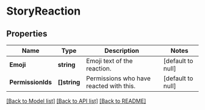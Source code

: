 # StoryReaction

## Properties
Name | Type | Description | Notes
------------ | ------------- | ------------- | -------------
**Emoji** | **string** | Emoji text of the reaction. | [default to null]
**PermissionIds** | **[]string** | Permissions who have reacted with this. | [default to null]

[[Back to Model list]](../README.md#documentation-for-models) [[Back to API list]](../README.md#documentation-for-api-endpoints) [[Back to README]](../README.md)

